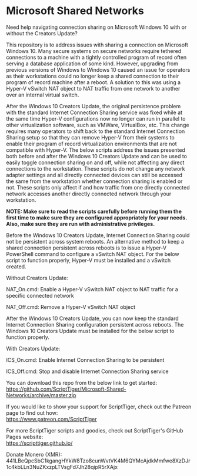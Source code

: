 # Microsoft Shared Networks
Need help navigating connection sharing on Microsoft Windows 10 with or without the Creators Update?

This repository is to address issues with sharing a connection on Microsoft Windows 10. Many secure systems on secure networks require tethered connections to a machine with a tightly controlled program of record often serving a database application of some kind. However, upgrading from previous versions of Windows to Windows 10 caused an issue for operators as their workstations could no longer keep a shared connection to their program of record machine after a reboot. A solution to this was using a Hyper-V vSwitch NAT object to NAT traffic from one network to another over an internal virtual switch.

After the Windows 10 Creators Update, the original persistence problem with the standard Internet Connection Sharing service was fixed while at the same time Hyper-V configurations now no longer can run in parallel to other virtualization software, such as VMWare, VirtualBox, etc. This change requires many operators to shift back to the standard Internet Connection Sharing setup so that they can remove Hyper-V from their systems to enable their program of record virtualization environments that are not compatible with Hyper-V. The below scripts address the issues presented both before and after the Windows 10 Creators Update and can be used to easily toggle connection sharing on and off, while not affecting any direct connections to the workstation. These scripts do not change any network adapter settings and all directly connected devices can still be accessed the same from the workstation whether connection sharing is enabled or not. These scripts only affect if and how traffic from one directly connected network accesses another directly connected network through your workstation.

**NOTE: Make sure to read the scripts carefully before running them the first time to make sure they are configured appropriately for your needs. Also, make sure they are run with administrative privileges.**

Before the Windows 10 Creators Update, Internet Connection Sharing could not be persistent across system reboots. An alternative method to keep a shared connection persistent across reboots is to issue a Hyper-V PowerShell command to configure a vSwitch NAT object. For the below script to function properly, Hyper-V must be installed and a vSwitch created.

Without Creators Update:

NAT_On.cmd: Enable a Hyper-V vSwitch NAT object to NAT traffic for a specific connected network

NAT_Off.cmd: Remove a Hyper-V vSwitch NAT object

After the Windows 10 Creators Update, you can now keep the standard Internet Connection Sharing configuration persistent across reboots. The Windows 10 Creators Update must be installed for the below script to function properly.

With Creators Update:

ICS_On.cmd: Enable Internet Connection Sharing to be persistent

ICS_Off.cmd: Stop and disable Internet Connection Sharing service

You can download this repo from the below link to get started:  
https://github.com/ScriptTiger/Microsoft-Shared-Networks/archive/master.zip

If you would like to show your support for ScriptTiger, check out the Patreon page to find out how:  
https://www.patreon.com/ScriptTiger

For more ScriptTiger scripts and goodies, check out ScriptTiger's GitHub Pages website:  
https://scripttiger.github.io/

Donate Monero (XMR): 441LBeQpcSbC1kgangHYkW8Tzo8cunWvtVK4M6QYMcAjdkMmfwe8XzDJr1c4kbLLn3NuZKxzpLTVsgFd7Jh28qipR5rXAjx

